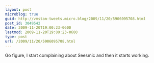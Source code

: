 ```yaml
---
layout: post
microblog: true
guid: http://vmstan-tweets.micro.blog/2009/11/20/5906095708.html
post_id: 3049542
date: 2009-11-20T19:00:23-0600
lastmod: 2009-11-20T19:00:23-0600
type: post
url: /2009/11/20/5906095708.html
---
```

Go figure, I start complaining about Seesmic and then it starts working.
